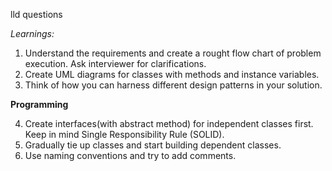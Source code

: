 lld questions

*Learnings:*

1. Understand the requirements and create a rought flow chart of problem execution. Ask interviewer for clarifications.
2. Create UML diagrams for classes with methods and instance variables.
3. Think of how you can harness different design patterns in your solution.

**Programming**

4. Create interfaces(with abstract method) for independent classes first. Keep in mind Single Responsibility Rule (SOLID).
5. Gradually tie up classes and start building dependent classes.
6. Use naming conventions and try to add comments.

